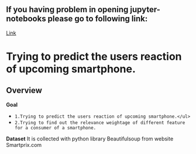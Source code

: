 ## If you having problem in opening jupyter-notebooks please go to following link:
<a href='https://nbviewer.jupyter.org/github/aryanshu/Basic-ML-Projects/blob/master/Forcasting%20User%20Response%20of%20upcoming%20Smartphones/4.2.%20Spec%20Rating%28Score%29%20prediction%20%3A%20Feature%20eng%20%2C%20Model%20building.ipynb' > Link </a> 

# Trying to predict the users reaction of upcoming smartphone.
## Overview
<b>Goal</b> 
* `1.Trying to predict the users reaction of upcoming smartphone.</ul>`
* `2.Trying to find out the relevance weightage of different feature for a consumer of a smartphone.`

<b>Dataset</b>
It is collected with python library Beautifulsoup from website Smartprix.com
